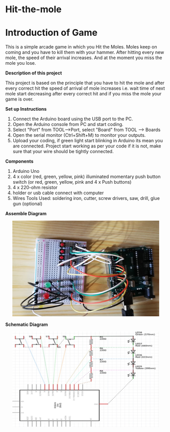 # Hit-the-mole

# **Introduction of Game**

This is a simple arcade game in which you Hit the Moles. Moles keep on coming and you have to kill them with your hammer. After hitting every new mole, the speed of their arrival increases. And at the moment you miss the mole you lose.

**Description of this project**

This project is based on the principle that you have to hit the mole and after every correct hit the speed of arrival of mole increases i.e. wait time of next mole start decreasing after every correct hit and if you miss the mole your game is over.

**Set up Instructions**
1.	Connect the Arduino board using the USB port to the PC.
2.	Open the Arduino console from PC and start coding.
3.	Select "Port" from TOOL-->Port, select "Board" from TOOL --> Boards
4.	Open the serial monitor (Ctrl+Shift+M) to monitor your outputs.
5.	Upload your coding, if green light start blinking in Arduino its mean you are connected. Project start working as per your code if it is not, make sure that your wire should be tightly connected.

**Components**
1.	Arduino Uno
2.	4 x color (red, green, yellow, pink) illuminated momentary push button switch (or red, green, yellow, pink and 4 x Push buttons)
3.	4 x 220-ohm resistor
4.	holder or usb cable connect with computer
5.	Wires
Tools Used: soldering iron, cutter, screw drivers, saw, drill, glue gun (optional)

<!---
![](Assemble1.jpeg?v=4&s=200)
![](Schematic%20Dig.jpg)
<img src="Assemble1.jpeg" align="center" width="300" height="250">
<img src="Schematic%20Dig.jpg" align="center" width="300" height="250">
-->

**Assemble Diagram**

<p align="center">
  <img width="460" height="300" src="Assemble1.jpeg"/460/300">                                                         
</p>

**Schematic Diagram**

<p align="center">
  <img width="460" height="300" src="Schematic%20Dig.jpg"/460/300">                                                           
</p>







